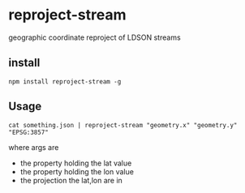 reproject-stream
================

geographic coordinate reproject of LDSON streams

install
-------

    npm install reproject-stream -g

Usage
-----

    cat something.json | reproject-stream "geometry.x" "geometry.y" "EPSG:3857"

where args are

  - the property holding the lat value
  - the property holding the lon value
  - the projection the lat,lon are in

